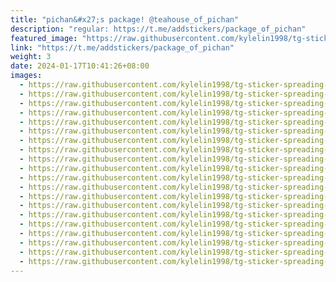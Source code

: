 ```yaml
---
title: "pichan&#x27;s package! @teahouse_of_pichan"
description: "regular: https://t.me/addstickers/package_of_pichan"
featured_image: "https://raw.githubusercontent.com/kylelin1998/tg-sticker-spreading-worldwide-images/main/img/82c89795-047d-4402-bbdf-3de34ca19097.jpg"
link: "https://t.me/addstickers/package_of_pichan"
weight: 3
date: 2024-01-17T10:41:26+08:00
images:
  - https://raw.githubusercontent.com/kylelin1998/tg-sticker-spreading-worldwide-images/main/img/82c89795-047d-4402-bbdf-3de34ca19097.jpg
  - https://raw.githubusercontent.com/kylelin1998/tg-sticker-spreading-worldwide-images/main/img/2209a989-135f-475f-ae52-761da0b78911.jpg
  - https://raw.githubusercontent.com/kylelin1998/tg-sticker-spreading-worldwide-images/main/img/64366708-6e94-4163-acf1-90fbc35c93a6.jpg
  - https://raw.githubusercontent.com/kylelin1998/tg-sticker-spreading-worldwide-images/main/img/8cb66f39-b59f-468d-bce7-398d24a5b0b3.jpg
  - https://raw.githubusercontent.com/kylelin1998/tg-sticker-spreading-worldwide-images/main/img/278f7675-63b7-4bf1-9082-983c08f23bd3.jpg
  - https://raw.githubusercontent.com/kylelin1998/tg-sticker-spreading-worldwide-images/main/img/e30fd8a2-84af-4cc9-9197-54c5e663ed41.jpg
  - https://raw.githubusercontent.com/kylelin1998/tg-sticker-spreading-worldwide-images/main/img/5df026cb-6659-4979-8515-64cc22ecfccc.jpg
  - https://raw.githubusercontent.com/kylelin1998/tg-sticker-spreading-worldwide-images/main/img/1d4a3220-9af0-47ba-afde-06dce5a4e4a0.jpg
  - https://raw.githubusercontent.com/kylelin1998/tg-sticker-spreading-worldwide-images/main/img/b8369433-ea0b-46a0-aa4f-249471a9779f.jpg
  - https://raw.githubusercontent.com/kylelin1998/tg-sticker-spreading-worldwide-images/main/img/d8cdf56c-200f-40a5-b222-d68d42a00646.jpg
  - https://raw.githubusercontent.com/kylelin1998/tg-sticker-spreading-worldwide-images/main/img/350646d3-9df7-4b48-a6c8-764fa68232d2.jpg
  - https://raw.githubusercontent.com/kylelin1998/tg-sticker-spreading-worldwide-images/main/img/d97a5da8-a32c-46cb-a51d-ebf8cac159a6.jpg
  - https://raw.githubusercontent.com/kylelin1998/tg-sticker-spreading-worldwide-images/main/img/4e51299d-5ed7-41e7-ad48-7af69b3d43c9.jpg
  - https://raw.githubusercontent.com/kylelin1998/tg-sticker-spreading-worldwide-images/main/img/10a4fb14-2038-4686-bb14-8570d16ea95b.jpg
  - https://raw.githubusercontent.com/kylelin1998/tg-sticker-spreading-worldwide-images/main/img/2797c631-5643-4786-8ac2-1fef350950c1.jpg
  - https://raw.githubusercontent.com/kylelin1998/tg-sticker-spreading-worldwide-images/main/img/c244267f-f86e-4366-8883-250228a6d57e.jpg
  - https://raw.githubusercontent.com/kylelin1998/tg-sticker-spreading-worldwide-images/main/img/cc2af159-7945-4be0-a3d5-c40959f5f27a.jpg
  - https://raw.githubusercontent.com/kylelin1998/tg-sticker-spreading-worldwide-images/main/img/80f35392-9110-4f4d-a483-e82bbba51def.jpg
  - https://raw.githubusercontent.com/kylelin1998/tg-sticker-spreading-worldwide-images/main/img/b5359619-ba26-4c99-92a8-749e1a03f4a3.jpg
  - https://raw.githubusercontent.com/kylelin1998/tg-sticker-spreading-worldwide-images/main/img/b5eb6244-c0a7-4850-a235-dc74bb383bd8.jpg
---
```

